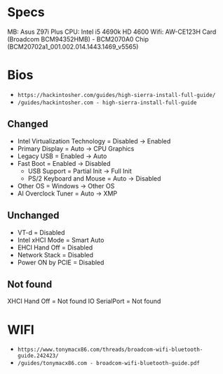 # Specs
MB: Asus Z97i Plus
CPU: Intel i5 4690k HD 4600
Wifi: AW-CE123H Card (Broadcom BCM94352HMB) - BCM2070A0 Chip (BCM20702a1_001.002.014.1443.1469_v5565)

# Bios
- `https://hackintosher.com/guides/high-sierra-install-full-guide/`
- `/guides/hackintosher.com - high-sierra-install-full-guide`

## Changed
- Intel Virtualization Technology = Disabled -> Enabled
- Primary Display = Auto -> CPU Graphics
- Legacy USB = Enabled -> Auto
- Fast Boot = Enabled -> Disabled
  - USB Support = Partial Init -> Full Init
  - PS/2 Keyboard and Mouse = Auto -> Disabled
- Other OS = Windows -> Other OS
- AI Overclock Tuner = Auto -> XMP

## Unchanged
- VT-d = Disabled
- Intel xHCI Mode = Smart Auto
- EHCI Hand Off = Disabled
- Network Stack = Disabled
- Power ON by PCIE = Disabled

## Not found
XHCI Hand Off = Not found
IO SerialPort = Not found

# WIFI 
- `https://www.tonymacx86.com/threads/broadcom-wifi-bluetooth-guide.242423/`
- `/guides/tonymacx86.com - broadcom-wifi-bluetooth-guide.pdf`
